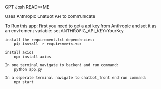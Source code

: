 GPT Josh READ<>ME

Uses Anthropic ChatBot API to communicate

To Run this app:
    First you need to get a api key from Anthropic and set it as an enviroment variable:
        set ANTHROPIC_API_KEY=YourKey

    install the requirement.txt dependencies:
        pip install -r requirements.txt

    install axios
        npm install axios

    In one terminal navigate to backend and run command:
        python app.py

    In a seperate terminal navigate to chatbot_front end run command:
        npm start
    